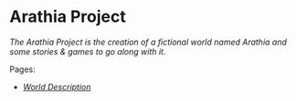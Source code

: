 # Arathia Project

*The Arathia Project is the creation of a fictional world named Arathia and some stories & games to go along with it.*

Pages:
- [*World Description*](WorldDescription.md)
